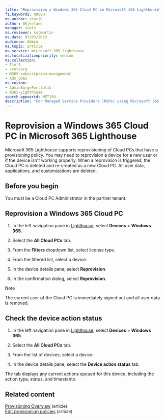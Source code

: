 ```yaml
---
title: "Reprovision a Windows 365 Cloud PC in Microsoft 365 Lighthouse"
f1.keywords: NOCSH
ms.author: sharik
author: SKjerland
manager: scotv
ms.reviewer: katmartin
ms.date: 07/03/2023
audience: Admin
ms.topic: article
ms.service: microsoft-365-lighthouse
ms.localizationpriority: medium
ms.collection:
- Tier1
- scotvorg
- M365-subscription-management
- Adm_O365
ms.custom:
- AdminSurgePortfolib
- M365-Lighthouse                         
search.appverid: MET150
description: "For Managed Service Providers (MSPs) using Microsoft 365 Lighthouse, learn how to reprovision a Windows 365 Cloud PC in Microsoft 365 Lighthouse."
---
```


# Reprovision a Windows 365 Cloud PC in Microsoft 365 Lighthouse

Microsoft 365 Lighthouse supports reprovisioning of Cloud PCs that have a provisioning policy. You may need to reprovision a device for a new user or if the device isn't working properly. When a reprovision is triggered, the Cloud PC is deleted and re-created as a new Cloud PC. All user data, applications, and customizations are deleted.

## Before you begin

You must be a Cloud PC Administrator in the partner tenant.

## Reprovision a Windows 365 Cloud PC

1. In the left navigation pane in <a href="https://go.microsoft.com/fwlink/p/?linkid=2168110" target="_blank">Lighthouse</a>, select **Devices** > **Windows 365**.

2. Select the **All Cloud PCs** tab.

3. From the **Filters** dropdown list, select license type.

4. From the filtered list, select a device.

5. In the device details pane, select **Reprovision**.

6. In the confirmation dialog, select **Reprovision**.

> [!NOTE]
> The current user of the Cloud PC is immediately signed out and all user data is removed.

## Check the device action status

1. In the left navigation pane in <a href="https://go.microsoft.com/fwlink/p/?linkid=2168110" target="_blank">Lighthouse</a>, select **Devices** > **Windows 365**.

2. Select the **All Cloud PCs** tab.

3. From the list of devices, select a device.

4. In the device details pane, select the **Device action status** tab.

The tab displays any current actions queued for this device, including the action type, status, and timestamp.

## Related content

[Provisioning Overview](/windows-365/enterprise/provisioning) (article)\
[Edit provisioning policies](/windows-365/enterprise/edit-provisioning-policy) (article)
